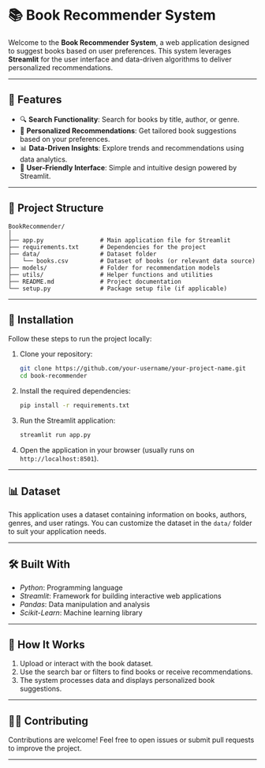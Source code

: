 # 📚 Book Recommender System  

Welcome to the **Book Recommender System**, a web application designed to suggest books based on user preferences. This system leverages **Streamlit** for the user interface and data-driven algorithms to deliver personalized recommendations.

---

## 🚀 Features  

- 🔍 **Search Functionality**: Search for books by title, author, or genre.  
- 📖 **Personalized Recommendations**: Get tailored book suggestions based on your preferences.  
- 📊 **Data-Driven Insights**: Explore trends and recommendations using data analytics.  
- 🎨 **User-Friendly Interface**: Simple and intuitive design powered by Streamlit.

---

## 📂 Project Structure  

```
BookRecommender/
│
├── app.py                # Main application file for Streamlit  
├── requirements.txt      # Dependencies for the project  
├── data/                 # Dataset folder  
│   └── books.csv         # Dataset of books (or relevant data source)  
├── models/               # Folder for recommendation models  
├── utils/                # Helper functions and utilities  
├── README.md             # Project documentation  
└── setup.py              # Package setup file (if applicable)  
```

---

## 🔧 Installation  

Follow these steps to run the project locally:  

1. Clone your repository:  
   ```bash
   git clone https://github.com/your-username/your-project-name.git
   cd book-recommender
   ```

2. Install the required dependencies:  
   ```bash
   pip install -r requirements.txt
   ```

3. Run the Streamlit application:  
   ```bash
   streamlit run app.py
   ```

4. Open the application in your browser (usually runs on `http://localhost:8501`).

---

## 📊 Dataset  

This application uses a dataset containing information on books, authors, genres, and user ratings. You can customize the dataset in the `data/` folder to suit your application needs.

---

## 🛠 Built With  

- *Python*: Programming language  
- *Streamlit*: Framework for building interactive web applications  
- *Pandas*: Data manipulation and analysis  
- *Scikit-Learn*: Machine learning library

---

## 🌟 How It Works  

1. Upload or interact with the book dataset.  
2. Use the search bar or filters to find books or receive recommendations.  
3. The system processes data and displays personalized book suggestions.  

---

## 👨‍💻 Contributing  

Contributions are welcome! Feel free to open issues or submit pull requests to improve the project.

---
